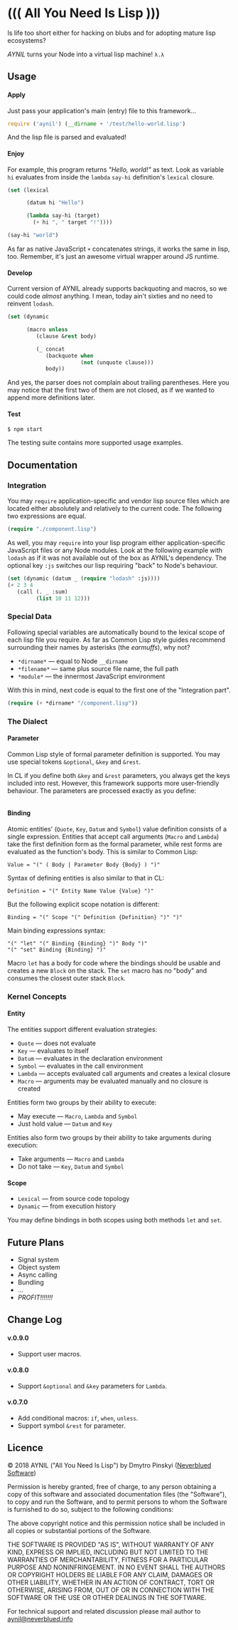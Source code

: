 ((( All You Need Is Lisp )))
============================


Is life too short either for hacking on blubs and for adopting mature lisp ecosystems?

*AYNIL* turns your Node into a virtual lisp machine!
`λ.λ`


Usage
-----

#### Apply

Just pass your application's main (entry) file to this framework...

```javascript
require ('aynil') (__dirname + '/test/hello-world.lisp')
```

And the lisp file is parsed and evaluated!

#### Enjoy

For example, this program returns *"Hello, world!"* as text.
Look as variable `hi` evaluates from inside
the `lambda` `say-hi` definition's `lexical` closure.

```lisp
(set (lexical

      (datum hi "Hello")

      (lambda say-hi (target)
	    (+ hi ", " target "!"))))

(say-hi "world")
```

As far as native JavaScript `+` concatenates strings,
it works the same in lisp, too.
Remember, it's just an awesome virtual wrapper around JS runtime.

#### Develop

Current version of AYNIL already supports
backquoting and macros, so we could code *almost* anything.
I mean, today ain't sixties and
no need to reinvent `lodash`.

```lisp
(set (dynamic

      (macro unless
	     (clause &rest body)

	     (_ concat
		    (backquote when
			           (not (unquote clause)))
		    body))
```

And yes, the parser does not complain about trailing parentheses.
Here you may notice that the first two of them are not closed,
as if we wanted to append more definitions later.

#### Test

```bash
$ npm start
```

The testing suite contains more supported usage examples.


Documentation
-------------

### Integration

You may `require` application-specific and vendor lisp source files
which are located either absolutely and relatively to the current code.
The following two expressions are equal.

```lisp
(require "./component.lisp")
```

As well, you may `require` into your lisp program
either application-specific JavaScript files or any Node modules.
Look at the following example with `lodash` as if it was
not available out of the box as AYNIL's dependency.
The optional key `:js`
switches our lisp requiring "back" to Node's behaviour.

```lisp
(set (dynamic (datum _ (require "lodash" :js))))
(+ 2 3 4
   (call (. _ :sum)
	     (list 10 11 12)))
```

### Special Data

Following special variables
are automatically bound to the lexical scope of
each lisp file you require.
As far as Common Lisp style guides recommend
surrounding their names by asterisks (the *earmuffs*),
why not?

* `*dirname*` — equal to Node `__dirname`
* `*filename*` — same plus source file name, the full path
* `*module*` — the innermost JavaScript environment

With this in mind, next code is equal to the first one
of the "Integration part".

```lisp
(require (+ *dirname* "/component.lisp"))
```

### The Dialect

#### Parameter

Common Lisp style of formal parameter definition is supported.
You may use special tokens `&optional`, `&key` and `&rest`.

In CL if you define both `&key` and `&rest` parameters,
you always get the keys included into rest.
However, this framework supports more user-friendly behaviour.
The parameters are processed exactly as you define:

```lisp
```

#### Binding

Atomic entities' (`Quote`, `Key`, `Datum` and `Symbol`)
value definition consists of a single expression.
Entities that accept call arguments (`Macro` and `Lambda`) 
take the first definition form as the formal parameter,
while rest forms are evaluated as the function's body.
This is similar to Common Lisp:

```
Value = "(" ( Body | Parameter Body {Body} ) ")"
```

Syntax of defining entities is also similar to that in CL:

```
Definition = "(" Entity Name Value {Value} ")"
```

But the following explicit scope notation is different:

```
Binding = "(" Scope "(" Definition {Definition} ")" ")"
```

Main binding expressions syntax:

```
"(" "let" "(" Binding {Binding} ")" Body ")"
"(" "set" Binding {Binding} ")"
```

Macro `let` has a body for code where the bindings should be usable
and creates a new `Block` on the stack.
The `set` macro has no "body" and consumes the closest outer stack `Block`.


### Kernel Concepts

#### Entity

The entities support different evaluation strategies:

* `Quote` — does not evaluate
* `Key` — evaluates to itself
* `Datum` — evaluates in the declaration environment
* `Symbol` — evaluates in the call environment
* `Lambda` — accepts evaluated call arguments and creates a lexical closure
* `Macro` — arguments may be evaluated manually and no closure is created

Entities form two groups by their ability to execute:

* May execute — `Macro`, `Lambda` and `Symbol`
* Just hold value — `Datum` and `Key`

Entities also form two groups by their ability to take arguments
during execution:

* Take arguments — `Macro` and `Lambda` 
* Do not take — `Key`, `Datum` and `Symbol`


#### Scope

* `Lexical` — from source code topology
* `Dynamic` — from execution history

You may define bindings in both scopes using both methods `let` and `set`.


Future Plans
------------

* Signal system
* Object system
* Async calling
* Bundling
* ...
* *PROFIT!!!!!!!*


Change Log
----------

#### v.0.9.0

* Support user macros.

#### v.0.8.0

* Support `&optional` and `&key` parameters for `Lambda`.

#### v.0.7.0

* Add conditional macros: `if`, `when`, `unless`.
* Support symbol `&rest` for parameter.


Licence
-------

&copy; 2018 AYNIL ("All You Need Is Lisp")
by Dmytro Pinskyi
([Neverblued Software](http://neverblued.info/software))

Permission is hereby granted, free of charge, to any person obtaining a copy
of this software and associated documentation files (the "Software"), to
copy and run the Software,
and to permit persons to whom the Software is
furnished to do so, subject to the following conditions:

The above copyright notice and this permission notice shall be
included in all copies or substantial portions of the Software.

THE SOFTWARE IS PROVIDED "AS IS", WITHOUT WARRANTY OF ANY KIND, EXPRESS OR
IMPLIED, INCLUDING BUT NOT LIMITED TO THE WARRANTIES OF MERCHANTABILITY,
FITNESS FOR A PARTICULAR PURPOSE AND NONINFRINGEMENT. IN NO EVENT SHALL THE
AUTHORS OR COPYRIGHT HOLDERS BE LIABLE FOR ANY CLAIM, DAMAGES OR OTHER
LIABILITY, WHETHER IN AN ACTION OF CONTRACT, TORT OR OTHERWISE, ARISING FROM,
OUT OF OR IN CONNECTION WITH THE SOFTWARE OR THE USE OR OTHER DEALINGS IN THE
SOFTWARE.

For technical support and related discussion please mail author to
[aynil@neverblued.info](mailto:aynil@neverblued.info)
